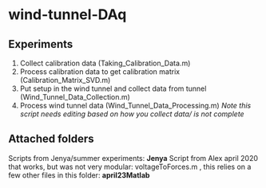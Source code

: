 # wind-tunnel-DAq
## Experiments
1.	Collect calibration data (Taking_Calibration_Data.m)
2.	Process calibration data to get calibration matrix (Calibration_Matrix_SVD.m)
3.	Put setup in the wind tunnel and collect data from tunnel (Wind_Tunnel_Data_Collection.m)
4.	Process wind tunnel data (Wind_Tunnel_Data_Processing.m)
*Note this script needs editing based on how you collect data/ is not complete*

## Attached folders
Scripts from Jenya/summer experiments: **Jenya**
Script from Alex april 2020 that works, but was not very modular: voltageToForces.m , this relies on a few other files in this folder: **april23Matlab** 
